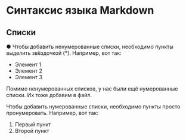 # Синтаксис языка Markdown 

## Списки 

● Чтобы добавить ненумерованные списки, необходимо пункты выделить звёздочкой
(*). Например, вот так:
* Элемент 1
* Элемент 2
* Элемент 3

Помимо ненумерованных списков, у нас были ещё нумерованные списки. Их тоже добавим в
файл.

Чтобы добавить нумерованные списки, необходимо пункты просто пронумеровать.
Например, вот так:
1. Первый пункт
2. Второй пункт